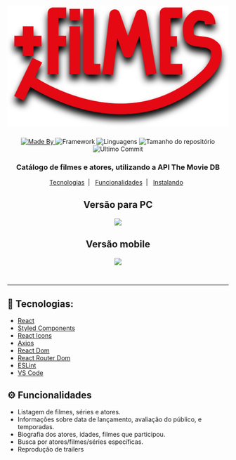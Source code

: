 <h1 align="center">
    <img alt="Mais filmes" width="600" src="https://github.com/Jean-Domingues/Mais-Filmes/blob/master/src/assets/logo-filmes.svg" />
    <br>
</h1>

<p align="center">
  <a href="https://www.linkedin.com/in/jeandomingues-desenvolvedor-react-front-end/">
  <img alt="Made By" src="https://img.shields.io/static/v1?label=Made%20By&message=Jean%20Domingues&color=blue&style=for-the-badge">
	</a>
  
  <img alt="Framework" src="https://img.shields.io/static/v1?label=react&message=framework&color=blue&style=for-the-badge&logo=REACT">
  
  <img alt="Linguagens" src="https://img.shields.io/github/languages/count/Jean-Domingues/Mais-Filmes?style=for-the-badge">
   
  <img alt="Tamanho do repositório" src="https://img.shields.io/github/repo-size/Jean-Domingues/Mais-Filmes?style=for-the-badge">
  
  <img alt="Último Commit" src="https://img.shields.io/github/last-commit/Jean-Domingues/Mais-Filmes?color=blue&style=for-the-badge">
</p>

<h3 align="center">
Catálogo de filmes e atores, utilizando a API The Movie DB 
</h3>

<p align="center">
  <a href="#🔧-Tecnologias">Tecnologias</a>&nbsp;&nbsp;|&nbsp;&nbsp;
  <a href="#⚙-Funcionalidades">Funcionalidades</a>&nbsp;&nbsp;|&nbsp;&nbsp;
  <a href="#">Instalando</a>&nbsp;&nbsp;
</p>


<h2 align="center">Versão para PC</h2>
<p align="center"> 
 <img width="600" src="gitHub/maisFilmes.gif" align="center"/>
</p>


<h2 align="center">Versão mobile</h2>
<p align="center"> 
 <img width="600" src="gitHub/maisFilmesMobile.gif" align="center"/>
</p>

<br/>
<hr/>

## 🔧 Tecnologias:
-  [React](https://reactjs.org/docs/getting-started.html)
-  [Styled Components](https://styled-components.com/)
-  [React Icons](https://react-icons.github.io/react-icons/)
-  [Axios](https://www.npmjs.com/package/axios)
-  [React Dom](https://www.npmjs.com/package/react-dom)
-  [React Router Dom](https://www.npmjs.com/package/react-router-dom)
-  [ESLint](https://eslint.org/)
-  [VS Code](https://code.visualstudio.com/)

## ⚙ Funcionalidades
- Listagem de filmes, séries e atores.
- Informações sobre data de lançamento, avaliação do público, e temporadas.
- Biografia dos atores, idades, filmes que participou.
- Busca por atores/filmes/séries específicas.
- Reprodução de trailers
